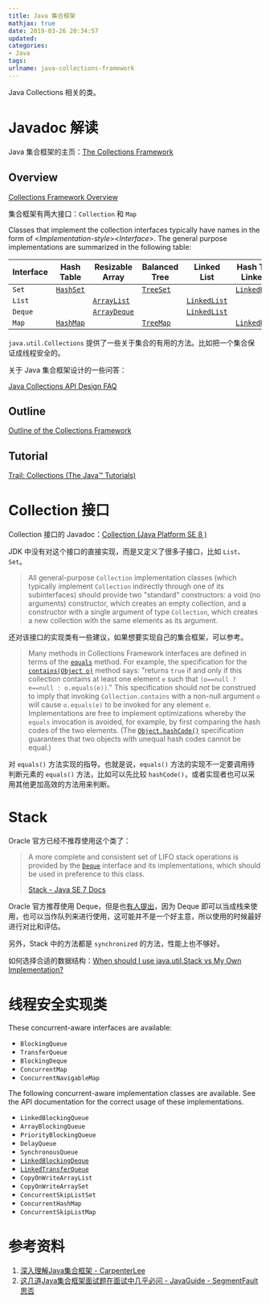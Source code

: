 ```yaml
---
title: Java 集合框架
mathjax: true
date: 2019-03-26 20:34:57
updated:
categories:
- Java
tags:
urlname: java-collections-framework
---
```


Java Collections 相关的类。

<!-- more -->



# Javadoc 解读

Java 集合框架的主页：[The Collections Framework](https://docs.oracle.com/javase/8/docs/technotes/guides/collections/index.html)



## Overview

[Collections Framework Overview](https://docs.oracle.com/javase/8/docs/technotes/guides/collections/overview.html)

集合框架有两大接口：`Collection` 和 `Map`



Classes that implement the collection interfaces typically have names in the form of <*Implementation-style*><*Interface*>. The general purpose implementations are summarized in the following table:

| Interface | Hash Table                                                   | Resizable Array                                              | Balanced Tree                                                | Linked List                                                  | Hash Table + Linked List                                     |
| --------- | ------------------------------------------------------------ | ------------------------------------------------------------ | ------------------------------------------------------------ | ------------------------------------------------------------ | ------------------------------------------------------------ |
| `Set`     | [`HashSet`](https://docs.oracle.com/javase/8/docs/api/java/util/HashSet.html) |                                                              | [`TreeSet`](https://docs.oracle.com/javase/8/docs/api/java/util/TreeSet.html) |                                                              | [`LinkedHashSet`](https://docs.oracle.com/javase/8/docs/api/java/util/LinkedHashSet.html) |
| `List`    |                                                              | [`ArrayList`](https://docs.oracle.com/javase/8/docs/api/java/util/ArrayList.html) |                                                              | [`LinkedList`](https://docs.oracle.com/javase/8/docs/api/java/util/LinkedList.html) |                                                              |
| `Deque`   |                                                              | [`ArrayDeque`](https://docs.oracle.com/javase/8/docs/api/java/util/ArrayDeque.html) |                                                              | [`LinkedList`](https://docs.oracle.com/javase/8/docs/api/java/util/LinkedList.html) |                                                              |
| `Map`     | [`HashMap`](https://docs.oracle.com/javase/8/docs/api/java/util/HashMap.html) |                                                              | [`TreeMap`](https://docs.oracle.com/javase/8/docs/api/java/util/TreeMap.html) |                                                              | [`LinkedHashMap`](https://docs.oracle.com/javase/8/docs/api/java/util/LinkedHashMap.html) |



`java.util.Collections` 提供了一些关于集合的有用的方法。比如把一个集合保证成线程安全的。



关于 Java 集合框架设计的一些问答：

[Java Collections API Design FAQ](https://docs.oracle.com/javase/8/docs/technotes/guides/collections/designfaq.html#a1)



## Outline

[Outline of the Collections Framework](https://docs.oracle.com/javase/8/docs/technotes/guides/collections/reference.html)



## Tutorial

[Trail: Collections (The Java™ Tutorials)](https://docs.oracle.com/javase/tutorial/collections/index.html)



# Collection 接口

Collection 接口的 Javadoc：[Collection (Java Platform SE 8 )](https://docs.oracle.com/javase/8/docs/api/java/util/Collection.html)

JDK 中没有对这个接口的直接实现，而是又定义了很多子接口，比如 `List`、`Set`。

> All general-purpose `Collection` implementation classes (which typically implement `Collection` indirectly through one of its subinterfaces) should provide two "standard" constructors: a void (no arguments) constructor, which creates an empty collection, and a constructor with a single argument of type `Collection`, which creates a new collection with the same elements as its argument.

还对该接口的实现类有一些建议，如果想要实现自己的集合框架，可以参考。



> Many methods in Collections Framework interfaces are defined in terms of the [`equals`](https://docs.oracle.com/javase/8/docs/api/java/lang/Object.html#equals-java.lang.Object-) method. For example, the specification for the [`contains(Object o)`](https://docs.oracle.com/javase/8/docs/api/java/util/Collection.html#contains-java.lang.Object-) method says: "returns `true` if and only if this collection contains at least one element `e` such that `(o==null ? e==null : o.equals(e))`." This specification should *not* be construed to imply that invoking `Collection.contains` with a non-null argument `o` will cause `o.equals(e)` to be invoked for any element `e`. Implementations are free to implement optimizations whereby the `equals` invocation is avoided, for example, by first comparing the hash codes of the two elements. (The [`Object.hashCode()`](https://docs.oracle.com/javase/8/docs/api/java/lang/Object.html#hashCode--) specification guarantees that two objects with unequal hash codes cannot be equal.)

对 `equals()` 方法实现的指导。也就是说，`equals()` 方法的实现不一定要调用待判断元素的 `equals()` 方法，比如可以先比较 `hashCode()`，或者实现者也可以采用其他更加高效的方法用来判断。



# Stack

Oracle 官方已经不推荐使用这个类了：

> A more complete and consistent set of LIFO stack operations is provided by the [`Deque`](https://docs.oracle.com/javase/7/docs/api/java/util/Deque.html) interface and its implementations, which should be used in preference to this class.
>
> [Stack - Java SE 7 Docs](https://docs.oracle.com/javase/7/docs/api/index.html?java/util/Stack.html)

Oracle 官方推荐使用 Deque，但是也[有人提出](http://baddotrobot.com/blog/2013/01/10/stack-vs-deque/)，因为 Deque 即可以当成栈来使用，也可以当作队列来进行使用，这可能并不是一个好主意，所以使用的时候最好进行对比和评估。

另外，Stack 中的方法都是 `synchronized` 的方法，性能上也不够好。

如何选择合适的数据结构：[When should I use java.util.Stack vs My Own Implementation?](https://stackoverflow.com/questions/47933459/when-should-i-use-java-util-stack-vs-my-own-implementation)







# 线程安全实现类

These concurrent-aware interfaces are available:

- `BlockingQueue`
- `TransferQueue`
- `BlockingDeque`
- `ConcurrentMap`
- `ConcurrentNavigableMap`



The following concurrent-aware implementation classes are available. See the API documentation for the correct usage of these implementations.

- `LinkedBlockingQueue`
- `ArrayBlockingQueue`
- `PriorityBlockingQueue`
- `DelayQueue`
- `SynchronousQueue`
- [`LinkedBlockingDeque`](https://docs.oracle.com/javase/8/docs/api/java/util/concurrent/LinkedBlockingDeque.html)
- [`LinkedTransferQueue`](https://docs.oracle.com/javase/8/docs/api/java/util/concurrent/LinkedTransferQueue.html)
- `CopyOnWriteArrayList`
- `CopyOnWriteArraySet`
- `ConcurrentSkipListSet`
- `ConcurrentHashMap`
- `ConcurrentSkipListMap`



# 参考资料

1. [深入理解Java集合框架 - CarpenterLee](https://github.com/CarpenterLee/JCFInternals)
2. [这几道Java集合框架面试题在面试中几乎必问 - JavaGuide - SegmentFault 思否](https://segmentfault.com/a/1190000016127895)



